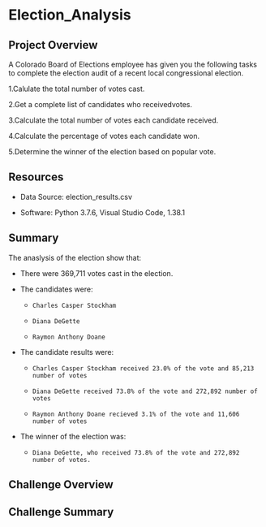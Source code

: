 # Election_Analysis

## Project Overview
A Colorado Board of Elections employee has given you the following tasks to complete the election audit of a recent local congressional election.

1.Calulate the total number of votes cast.

2.Get a complete list of candidates who receivedvotes.

3.Calculate the total number of votes each candidate received.

4.Calculate the percentage of votes each candidate won.

5.Determine the winner of the election based on popular vote.

## Resources
   -  Data Source: election_results.csv

   -  Software: Python 3.7.6, Visual Studio Code, 1.38.1

## Summary
The anaslysis of the election show that:

   -  There were 369,711 votes cast in the election.

   -  The candidates were:

      -     Charles Casper Stockham
   
      -     Diana DeGette
   
      -     Raymon Anthony Doane
   
   -  The candidate results were:
  	
      -     Charles Casper Stockham received 23.0% of the vote and 85,213 number of votes
   
      -     Diana DeGette received 73.8% of the vote and 272,892 number of votes

      -     Raymon Anthony Doane recieved 3.1% of the vote and 11,606 number of votes
	
   -  The winner of the election was:

      -     Diana DeGette, who received 73.8% of the vote and 272,892 number of votes.
  
## Challenge Overview

## Challenge Summary
